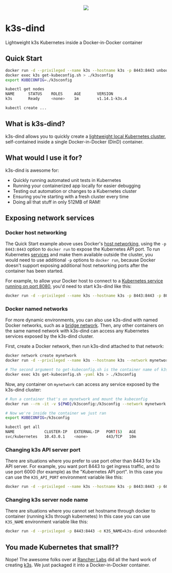 <p align="center"><img src="https://github.com/unboundedsystems/k3s-dind/raw/master/k3s-dind.png" /></p>

# k3s-dind

Lightweight k3s Kubernetes inside a Docker-in-Docker container

## Quick Start

```bash
docker run -d --privileged --name k3s --hostname k3s -p 8443:8443 unboundedsystems/k3s-dind
docker exec k3s get-kubeconfig.sh > ./k3sconfig
export KUBECONFIG=./k3sconfig

kubectl get nodes
NAME      STATUS    ROLES     AGE       VERSION
k3s       Ready     <none>    1m        v1.14.1-k3s.4

kubectl create ...

```


## What is k3s-dind?

k3s-dind allows you to quickly create a [lightweight local Kubernetes cluster](https://k3s.io/),
self-contained inside a single Docker-in-Docker (DinD) container.

## What would I use it for?

k3s-dind is awesome for:

* Quickly running automated unit tests in Kubernetes
* Running your containerized app locally for easier debugging
* Testing out automation or changes to a Kubernetes cluster
* Ensuring you're starting with a fresh cluster every time
* Doing all that stuff in only 512MB of RAM!

## Exposing network services

### Docker host networking

The Quick Start example above uses Docker's [host networking](https://docs.docker.com/network/host/), using the `-p 8443:8443` option to `docker run` to expose the Kubernetes API port.
To run Kubernetes [services](https://kubernetes.io/docs/concepts/services-networking/service/) and make them available outside the cluster, you would need to use additional `-p` options to `docker run`, because Docker doesn't support exposing additional host networking ports after the container has been started.

For example, to allow your Docker host to connect to a [Kubernetes service running on port 8080](https://kubernetes.io/docs/tasks/access-application-cluster/service-access-application-cluster/), you'd need to start k3s-dind like this:

```bash
docker run -d --privileged --name k3s --hostname k3s -p 8443:8443 -p 8080:8080 unboundedsystems/k3s-dind
```

### Docker named networks

For more dynamic environments, you can also use k3s-dind with named Docker networks, such as a [bridge network](https://docs.docker.com/network/bridge/).
Then, any other containers on the same named network with k3s-dind can access any Kubernetes services exposed by the k3s-dind cluster.

First, create a Docker network, then run k3s-dind attached to that network:

```bash
docker network create mynetwork
docker run -d --privileged --name k3s --hostname k3s --network mynetwork unboundedsystems/k3s-dind

# The second argument to get-kubeconfig.sh is the container name of k3s-dind
docker exec k3s get-kubeconfig.sh -yaml k3s > ./k3sconfig
```

Now, any container on `mynetwork` can access any service exposed by the k3s-dind cluster:

```bash
# Run a container that's on mynetwork and mount the kubeconfig
docker run --rm -it -v ${PWD}/k3sconfig:/k3sconfig --network mynetwork k3integrations/kubectl

# Now we're inside the container we just ran
export KUBECONFIG=/k3sconfig

kubectl get all
NAME             CLUSTER-IP   EXTERNAL-IP   PORT(S)   AGE
svc/kubernetes   10.43.0.1    <none>        443/TCP   10m
```

### Changing k3s API server port

There are situations where you prefer to use port other than 8443 for k3s API server. For example, you want port 8443 to get ingress traffic, and to use port 6000 (for example) 
as the "Kubernetes API port". In this case you can use the `K3S_API_PORT` environment variable like this:

```bash
docker run -d --privileged --name k3s --hostname k3s -p 8443:8443 -p 6000:6000 -e K3S_API_PORT=6000 unboundedsystems/k3s-dind
```

### Changing k3s server node name

There are situations where you cannot set hostname through docker to container (running k3s through kubernetes)
In this case you can use `K3S_NAME` environment variable like this:
```bash
docker run -d --privileged -p 8443:8443 -e K3S_NAME=k3s-dind unboundedsystems/k3s-dind
```

## You made Kubernetes that small??

Nope! The awesome folks over at [Rancher Labs](https://rancher.com/) did all
the hard work of creating [k3s](https://k3s.io/). We just packaged it into
a Docker-in-Docker container.
